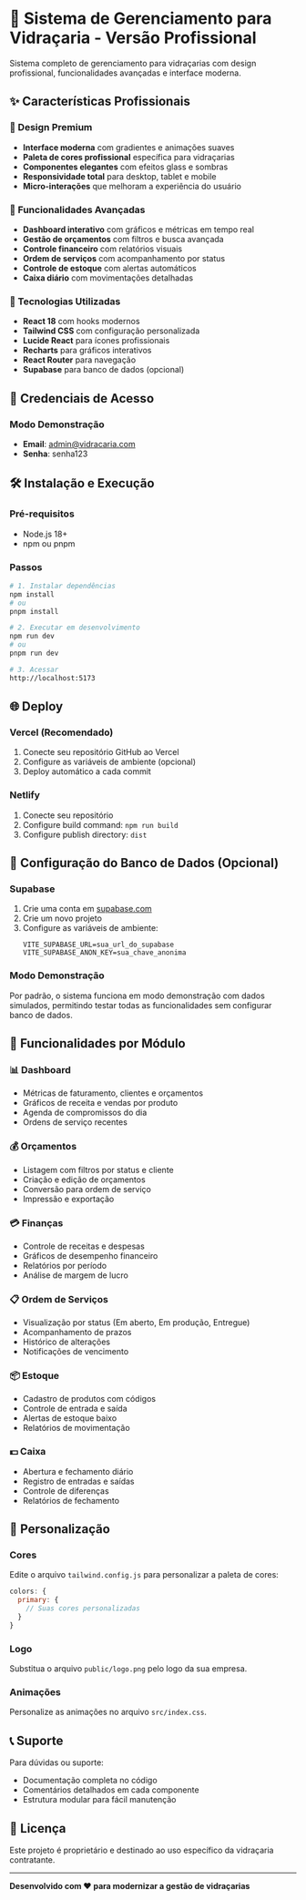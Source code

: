 # 🏢 Sistema de Gerenciamento para Vidraçaria - Versão Profissional

Sistema completo de gerenciamento para vidraçarias com design profissional, funcionalidades avançadas e interface moderna.

## ✨ Características Profissionais

### 🎨 Design Premium
- **Interface moderna** com gradientes e animações suaves
- **Paleta de cores profissional** específica para vidraçarias
- **Componentes elegantes** com efeitos glass e sombras
- **Responsividade total** para desktop, tablet e mobile
- **Micro-interações** que melhoram a experiência do usuário

### 🚀 Funcionalidades Avançadas
- **Dashboard interativo** com gráficos e métricas em tempo real
- **Gestão de orçamentos** com filtros e busca avançada
- **Controle financeiro** com relatórios visuais
- **Ordem de serviços** com acompanhamento por status
- **Controle de estoque** com alertas automáticos
- **Caixa diário** com movimentações detalhadas

### 🔧 Tecnologias Utilizadas
- **React 18** com hooks modernos
- **Tailwind CSS** com configuração personalizada
- **Lucide React** para ícones profissionais
- **Recharts** para gráficos interativos
- **React Router** para navegação
- **Supabase** para banco de dados (opcional)

## 🎯 Credenciais de Acesso

### Modo Demonstração
- **Email**: admin@vidracaria.com
- **Senha**: senha123

## 🛠️ Instalação e Execução

### Pré-requisitos
- Node.js 18+ 
- npm ou pnpm

### Passos
```bash
# 1. Instalar dependências
npm install
# ou
pnpm install

# 2. Executar em desenvolvimento
npm run dev
# ou
pnpm run dev

# 3. Acessar
http://localhost:5173
```

## 🌐 Deploy

### Vercel (Recomendado)
1. Conecte seu repositório GitHub ao Vercel
2. Configure as variáveis de ambiente (opcional)
3. Deploy automático a cada commit

### Netlify
1. Conecte seu repositório
2. Configure build command: `npm run build`
3. Configure publish directory: `dist`

## 🔐 Configuração do Banco de Dados (Opcional)

### Supabase
1. Crie uma conta em [supabase.com](https://supabase.com)
2. Crie um novo projeto
3. Configure as variáveis de ambiente:
   ```env
   VITE_SUPABASE_URL=sua_url_do_supabase
   VITE_SUPABASE_ANON_KEY=sua_chave_anonima
   ```

### Modo Demonstração
Por padrão, o sistema funciona em modo demonstração com dados simulados, permitindo testar todas as funcionalidades sem configurar banco de dados.

## 📱 Funcionalidades por Módulo

### 📊 Dashboard
- Métricas de faturamento, clientes e orçamentos
- Gráficos de receita e vendas por produto
- Agenda de compromissos do dia
- Ordens de serviço recentes

### 💰 Orçamentos
- Listagem com filtros por status e cliente
- Criação e edição de orçamentos
- Conversão para ordem de serviço
- Impressão e exportação

### 💳 Finanças
- Controle de receitas e despesas
- Gráficos de desempenho financeiro
- Relatórios por período
- Análise de margem de lucro

### 📋 Ordem de Serviços
- Visualização por status (Em aberto, Em produção, Entregue)
- Acompanhamento de prazos
- Histórico de alterações
- Notificações de vencimento

### 📦 Estoque
- Cadastro de produtos com códigos
- Controle de entrada e saída
- Alertas de estoque baixo
- Relatórios de movimentação

### 💵 Caixa
- Abertura e fechamento diário
- Registro de entradas e saídas
- Controle de diferenças
- Relatórios de fechamento

## 🎨 Personalização

### Cores
Edite o arquivo `tailwind.config.js` para personalizar a paleta de cores:
```javascript
colors: {
  primary: {
    // Suas cores personalizadas
  }
}
```

### Logo
Substitua o arquivo `public/logo.png` pelo logo da sua empresa.

### Animações
Personalize as animações no arquivo `src/index.css`.

## 📞 Suporte

Para dúvidas ou suporte:
- Documentação completa no código
- Comentários detalhados em cada componente
- Estrutura modular para fácil manutenção

## 📄 Licença

Este projeto é proprietário e destinado ao uso específico da vidraçaria contratante.

---

**Desenvolvido com ❤️ para modernizar a gestão de vidraçarias**

